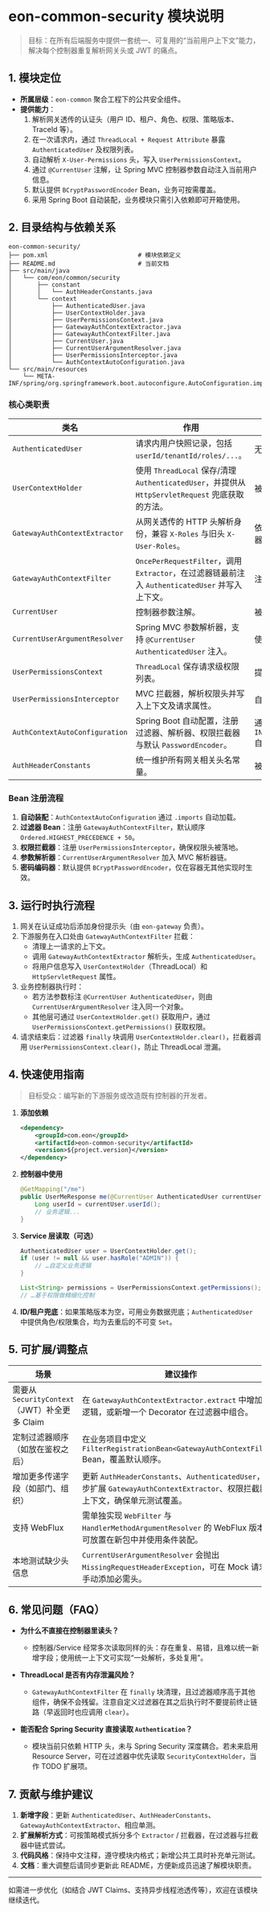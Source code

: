 # eon-common-security 模块说明

> 目标：在所有后端服务中提供一套统一、可复用的“当前用户上下文”能力，解决每个控制器重复解析网关头或 JWT 的痛点。

## 1. 模块定位

- **所属层级**：`eon-common` 聚合工程下的公共安全组件。
- **提供能力**：
  1. 解析网关透传的认证头（用户 ID、租户、角色、权限、策略版本、TraceId 等）。
  2. 在一次请求内，通过 `ThreadLocal + Request Attribute` 暴露 `AuthenticatedUser` 及权限列表。
  3. 自动解析 `X-User-Permissions` 头，写入 `UserPermissionsContext`。
  4. 通过 `@CurrentUser` 注解，让 Spring MVC 控制器参数自动注入当前用户信息。
  5. 默认提供 `BCryptPasswordEncoder` Bean，业务可按需覆盖。
  6. 采用 Spring Boot 自动装配，业务模块只需引入依赖即可开箱使用。

## 2. 目录结构与依赖关系

```
eon-common-security/
├── pom.xml                         # 模块依赖定义
├── README.md                       # 当前文档
├── src/main/java
│   └── com/eon/common/security
│       ├── constant
│       │   └── AuthHeaderConstants.java
│       └── context
│           ├── AuthenticatedUser.java
│           ├── UserContextHolder.java
│           ├── UserPermissionsContext.java
│           ├── GatewayAuthContextExtractor.java
│           ├── GatewayAuthContextFilter.java
│           ├── CurrentUser.java
│           ├── CurrentUserArgumentResolver.java
│           ├── UserPermissionsInterceptor.java
│           └── AuthContextAutoConfiguration.java
└── src/main/resources
    └── META-INF/spring/org.springframework.boot.autoconfigure.AutoConfiguration.imports
```

### 核心类职责

| 类名 | 作用 | 依赖关系 |
| --- | --- | --- |
| `AuthenticatedUser` | 请求内用户快照记录，包括 `userId/tenantId/roles/...`。 | 无直接依赖，纯值对象。 |
| `UserContextHolder` | 使用 `ThreadLocal` 保存/清理 `AuthenticatedUser`，并提供从 `HttpServletRequest` 兜底获取的方法。 | 被过滤器与参数解析器调用。 |
| `GatewayAuthContextExtractor` | 从网关透传的 HTTP 头解析身份，兼容 `X-Roles` 与旧头 `X-User-Roles`。 | 依赖 `AuthHeaderConstants`，被过滤器调用。 |
| `GatewayAuthContextFilter` | `OncePerRequestFilter`，调用 `Extractor`，在过滤器链最前注入 `AuthenticatedUser` 并写入上下文。 | 注册在自动装配中。 |
| `CurrentUser` | 控制器参数注解。 | 被解析器识别。 |
| `CurrentUserArgumentResolver` | Spring MVC 参数解析器，支持 `@CurrentUser AuthenticatedUser` 注入。 | 使用 `UserContextHolder` 兜底。 |
| `UserPermissionsContext` | `ThreadLocal` 保存请求级权限列表。 | 提供给拦截器与业务代码。 |
| `UserPermissionsInterceptor` | MVC 拦截器，解析权限头并写入上下文及请求属性。 | 自动装配注册。 |
| `AuthContextAutoConfiguration` | Spring Boot 自动配置，注册过滤器、解析器、权限拦截器与默认 `PasswordEncoder`。 | 通过 `META-INF/...AutoConfiguration.imports` 自动生效。 |
| `AuthHeaderConstants` | 统一维护所有网关相关头名常量。 | 被 `Extractor` 等类引用。 |

### Bean 注册流程

1. **自动装配**：`AuthContextAutoConfiguration` 通过 `.imports` 自动加载。
2. **过滤器 Bean**：注册 `GatewayAuthContextFilter`，默认顺序 `Ordered.HIGHEST_PRECEDENCE + 50`。
3. **权限拦截器**：注册 `UserPermissionsInterceptor`，确保权限头被落地。
4. **参数解析器**：`CurrentUserArgumentResolver` 加入 MVC 解析器链。
5. **密码编码器**：默认提供 `BCryptPasswordEncoder`，仅在容器无其他实现时生效。

## 3. 运行时执行流程

1. 网关在认证成功后添加身份提示头（由 `eon-gateway` 负责）。
2. 下游服务在入口处由 `GatewayAuthContextFilter` 拦截：
   - 清理上一请求的上下文。
   - 调用 `GatewayAuthContextExtractor` 解析头，生成 `AuthenticatedUser`。
   - 将用户信息写入 `UserContextHolder`（ThreadLocal）和 `HttpServletRequest` 属性。
3. 业务控制器执行时：
   - 若方法参数标注 `@CurrentUser AuthenticatedUser`，则由 `CurrentUserArgumentResolver` 注入同一个对象。
   - 其他层可通过 `UserContextHolder.get()` 获取用户，通过 `UserPermissionsContext.getPermissions()` 获取权限。
4. 请求结束后：过滤器 `finally` 块调用 `UserContextHolder.clear()`，拦截器调用 `UserPermissionsContext.clear()`，防止 ThreadLocal 泄漏。

## 4. 快速使用指南

> 目标受众：编写新的下游服务或改造既有控制器的开发者。

1. **添加依赖**

   ```xml
   <dependency>
       <groupId>com.eon</groupId>
       <artifactId>eon-common-security</artifactId>
       <version>${project.version}</version>
   </dependency>
   ```

2. **控制器中使用**

   ```java
   @GetMapping("/me")
   public UserMeResponse me(@CurrentUser AuthenticatedUser currentUser) {
       Long userId = currentUser.userId();
       // 业务逻辑...
   }
   ```

3. **Service 层读取（可选）**

   ```java
   AuthenticatedUser user = UserContextHolder.get();
   if (user != null && user.hasRole("ADMIN")) {
       // …自定义业务逻辑
   }

   List<String> permissions = UserPermissionsContext.getPermissions();
   // …基于权限做精细化控制
   ```

4. **ID/租户兜底**：如果策略版本为空，可用业务数据兜底；`AuthenticatedUser` 中提供角色/权限集合，均为去重后的不可变 `Set`。

## 5. 可扩展/调整点

| 场景 | 建议操作 |
| --- | --- |
| 需要从 `SecurityContext`（JWT）补全更多 Claim | 在 `GatewayAuthContextExtractor.extract` 中增加读取逻辑，或新增一个 Decorator 在过滤器中组合。 |
| 定制过滤器顺序（如放在鉴权之后） | 在业务项目中定义 `FilterRegistrationBean<GatewayAuthContextFilter>` Bean，覆盖默认顺序。 |
| 增加更多传递字段（如部门、组织） | 更新 `AuthHeaderConstants`、`AuthenticatedUser`，同步扩展 `GatewayAuthContextExtractor`、权限拦截器及上下文，确保单元测试覆盖。 |
| 支持 WebFlux | 需单独实现 `WebFilter` 与 `HandlerMethodArgumentResolver` 的 WebFlux 版本，可放置在新包中并使用条件装配。 |
| 本地测试缺少头信息 | `CurrentUserArgumentResolver` 会抛出 `MissingRequestHeaderException`，可在 Mock 请求中手动添加必需头。 |

## 6. 常见问题（FAQ）

- **为什么不直接在控制器里读头？**
  - 控制器/Service 经常多次读取同样的头：存在重复、易错，且难以统一新增字段；使用统一上下文可实现“一处解析，多处复用”。

- **ThreadLocal 是否有内存泄漏风险？**
  - `GatewayAuthContextFilter` 在 `finally` 块清理，且过滤器顺序高于其他组件，确保不会残留。注意自定义过滤器在其之后执行时不要提前终止链路（早返回时也应调用 `clear`）。

- **能否配合 Spring Security 直接读取 `Authentication`？**
  - 模块当前只依赖 HTTP 头，未与 Spring Security 深度耦合。若未来启用 Resource Server，可在过滤器中优先读取 `SecurityContextHolder`，当作 TODO 扩展项。

## 7. 贡献与维护建议

1. **新增字段**：更新 `AuthenticatedUser`、`AuthHeaderConstants`、`GatewayAuthContextExtractor`、相应单测。
2. **扩展解析方式**：可按策略模式拆分多个 `Extractor` / 拦截器，在过滤器与拦截器中链式尝试。
3. **代码风格**：保持中文注释，遵守模块内格式；新增公共工具时补充单元测试。
4. **文档**：重大调整后请同步更新此 README，方便新成员迅速了解模块职责。

---
如需进一步优化（如结合 JWT Claims、支持异步线程池透传等），欢迎在该模块继续迭代。
